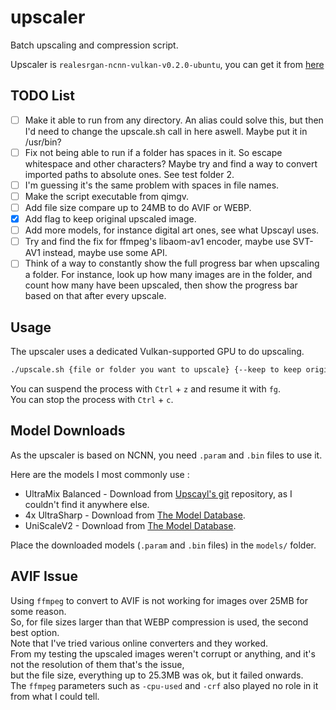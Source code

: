 # upscaler
Batch upscaling and compression script.

Upscaler is `realesrgan-ncnn-vulkan-v0.2.0-ubuntu`, you can get it from [here](https://github.com/xinntao/Real-ESRGAN-ncnn-vulkan].)

## TODO List

- [ ] Make it able to run from any directory. An alias could solve this, but then I'd need to change the upscale.sh call in here aswell. Maybe put it in /usr/bin?
- [ ] Fix not being able to run if a folder has spaces in it. So escape whitespace and other characters? Maybe try and find a way to convert imported paths to absolute ones. See test folder 2. 
- [ ] I'm guessing it's the same problem with spaces in file names. 
- [ ] Make the script executable from qimgv. 
- [ ] Add file size compare up to 24MB to do AVIF or WEBP.
- [x] Add flag to keep original upscaled image. 
- [ ] Add more models, for instance digital art ones, see what Upscayl uses. 
- [ ] Try and find the fix for ffmpeg's libaom-av1 encoder, maybe use SVT-AV1 instead, maybe use some API. 
- [ ] Think of a way to constantly show the full progress bar when upscaling a folder. For instance, look up how many images are in the folder, and count how many have been upscaled, then show the progress bar based on that after every upscale.

## Usage

The upscaler uses a dedicated Vulkan-supported GPU to do upscaling. 

```bash
./upscale.sh {file or folder you want to upscale} {--keep to keep original upscaled image}
```

You can suspend the process with `Ctrl` + `z` and resume it with `fg`.\
You can stop the process with `Ctrl` + `c`.

## Model Downloads

As the upscaler is based on NCNN, you need `.param` and `.bin` files to use it.

Here are the models I most commonly use :
- UltraMix Balanced - Download from [Upscayl's git](https://github.com/upscayl/upscayl/tree/main/resources/models) repository, as I couldn't find it anywhere else.
- 4x UltraSharp - Download from [The Model Database](https://upscale.wiki/wiki/Model_Database).
- UniScaleV2 - Download from [The Model Database](https://upscale.wiki/wiki/Model_Database).

Place the downloaded models (`.param` and `.bin` files) in the `models/` folder.

## AVIF Issue

Using `ffmpeg` to convert to AVIF is not working for images over 25MB for some reason.\
So, for file sizes larger than that WEBP compression is used, the second best option.\
Note that I've tried various online converters and they worked.\
From my testing the upscaled images weren't corrupt or anything, and it's not the resolution of them that's the issue, \
but the file size, everything up to 25.3MB was ok, but it failed onwards.\
The `ffmpeg` parameters such as `-cpu-used` and `-crf` also played no role in it from what I could tell. 
